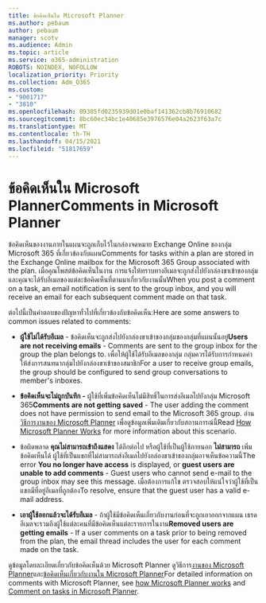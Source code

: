 ```yaml
---
title: ข้อคิดเห็นใน Microsoft Planner
ms.author: pebaum
author: pebaum
manager: scotv
ms.audience: Admin
ms.topic: article
ms.service: o365-administration
ROBOTS: NOINDEX, NOFOLLOW
localization_priority: Priority
ms.collection: Adm_O365
ms.custom:
- "9001717"
- "3810"
ms.openlocfilehash: 09385fd0235939d01e0baf141362cb8b76910682
ms.sourcegitcommit: 8bc60ec34bc1e40685e3976576e04a2623f63a7c
ms.translationtype: MT
ms.contentlocale: th-TH
ms.lasthandoff: 04/15/2021
ms.locfileid: "51817659"
---
```

# <a name="comments-in-microsoft-planner"></a><span data-ttu-id="90e1f-102">ข้อคิดเห็นใน Microsoft Planner</span><span class="sxs-lookup"><span data-stu-id="90e1f-102">Comments in Microsoft Planner</span></span>

<span data-ttu-id="90e1f-103">ข้อคิดเห็นของงานภายในแผนจะถูกเก็บไว้ในกล่องจดหมาย Exchange Online ของกลุ่ม Microsoft 365 ที่เกี่ยวข้องกับแผน</span><span class="sxs-lookup"><span data-stu-id="90e1f-103">Comments for tasks within a plan are stored in the Exchange Online mailbox for the Microsoft 365 Group associated with the plan.</span></span>  <span data-ttu-id="90e1f-104">เมื่อคุณโพสต์ข้อคิดเห็นในงาน การแจ้งให้ทราบทางอีเมลจะถูกส่งไปยังกล่องขาเข้าของกลุ่ม และคุณจะได้รับอีเมลของแต่ละข้อคิดเห็นที่ตามมาเกี่ยวกับงานนั้น</span><span class="sxs-lookup"><span data-stu-id="90e1f-104">When you post a comment on a task, an email notification is sent to the group inbox, and you will receive an email for each subsequent comment made on that task.</span></span>

<span data-ttu-id="90e1f-105">ต่อไปนี้เป็นคําตอบของปัญหาทั่วไปที่เกี่ยวข้องกับข้อคิดเห็น:</span><span class="sxs-lookup"><span data-stu-id="90e1f-105">Here are some answers to common issues related to comments:</span></span>

- <span data-ttu-id="90e1f-106">**ผู้ใช้ไม่ได้รับอีเมล** - ข้อคิดเห็นจะถูกส่งไปยังกล่องขาเข้าของกลุ่มของกลุ่มที่แผนนั้นอยู่</span><span class="sxs-lookup"><span data-stu-id="90e1f-106">**Users are not receiving emails** - Comments are sent to the group inbox for the group the plan belongs to.</span></span> <span data-ttu-id="90e1f-107">เพื่อให้ผู้ใช้ได้รับอีเมลของกลุ่ม กลุ่มควรได้รับการกําหนดค่าให้ส่งการสนทนากลุ่มไปยังกล่องขาเข้าของสมาชิก</span><span class="sxs-lookup"><span data-stu-id="90e1f-107">For a user to receive group emails, the group should be configured to send group conversations to member's inboxes.</span></span>

- <span data-ttu-id="90e1f-108">**ข้อคิดเห็นจะไม่ถูกบันทึก -** ผู้ใช้ที่เพิ่มข้อคิดเห็นไม่มีสิทธิ์ในการส่งอีเมลไปยังกลุ่ม Microsoft 365</span><span class="sxs-lookup"><span data-stu-id="90e1f-108">**Comments are not getting saved** -  The user adding the comment does not have permission to send email to the Microsoft 365 group.</span></span> <span data-ttu-id="90e1f-109">อ่าน [วิธีการงานของ Microsoft Planner](https://techcommunity.microsoft.com/t5/planner-blog/how-microsoft-planner-works/ba-p/1214736) เพื่อดูข้อมูลเพิ่มเติมเกี่ยวกับสถานการณ์นี้</span><span class="sxs-lookup"><span data-stu-id="90e1f-109">Read [How Microsoft Planner Works](https://techcommunity.microsoft.com/t5/planner-blog/how-microsoft-planner-works/ba-p/1214736) for more information about this scenario.</span></span>

- <span data-ttu-id="90e1f-110">ข้อผิดพลาด **คุณไม่สามารถเข้าถึงแสดง** ได้อีกต่อไป หรือผู้ใช้ที่เป็นผู้ใช้ภายนอก **ไม่สามารถ** เพิ่มข้อคิดเห็นได้ ผู้ใช้ที่เป็นแขกที่ไม่สามารถส่งอีเมลไปยังกล่องขาเข้าของกลุ่มอาจเห็นข้อความนี้</span><span class="sxs-lookup"><span data-stu-id="90e1f-110">The error **You no longer have access** is displayed, or **guest users are unable to add comments** - Guest users who cannot send e-mail to the group inbox may see this message.</span></span> <span data-ttu-id="90e1f-111">เมื่อต้องการแก้ไข ตรวจสอบให้แน่ใจว่าผู้ใช้ที่เป็นแขกมีที่อยู่อีเมลที่ถูกต้อง</span><span class="sxs-lookup"><span data-stu-id="90e1f-111">To resolve, ensure that the guest user has a valid e-mail address.</span></span>

- <span data-ttu-id="90e1f-112">**เอาผู้ใช้ออกแล้วจะได้รับอีเมล** - ถ้าผู้ใช้มีข้อคิดเห็นเกี่ยวกับงานก่อนที่จะถูกเอาออกจากแผน เธรดอีเมลจะรวมถึงผู้ใช้แต่ละคนที่มีข้อคิดเห็นแต่ละรายการในงาน</span><span class="sxs-lookup"><span data-stu-id="90e1f-112">**Removed users are getting emails** -  If a user comments on a task prior to being removed from the plan, the email thread includes the user for each comment made on the task.</span></span>

<span data-ttu-id="90e1f-113">ดูข้อมูลโดยละเอียดเกี่ยวกับข้อคิดเห็นด้วย Microsoft Planner ดูวิธีการ[งานของ Microsoft Planner](https://techcommunity.microsoft.com/t5/planner-blog/how-microsoft-planner-works/ba-p/1214736)และ[ข้อคิดเห็นเกี่ยวกับงานใน Microsoft Planner](https://support.microsoft.com/office/fd4aedde-7785-4cd0-96ee-122fbc9140e1)</span><span class="sxs-lookup"><span data-stu-id="90e1f-113">For detailed information on comments with Microsoft Planner, see [how Microsoft Planner works](https://techcommunity.microsoft.com/t5/planner-blog/how-microsoft-planner-works/ba-p/1214736) and [Comment on tasks in Microsoft Planner](https://support.microsoft.com/office/fd4aedde-7785-4cd0-96ee-122fbc9140e1).</span></span>
